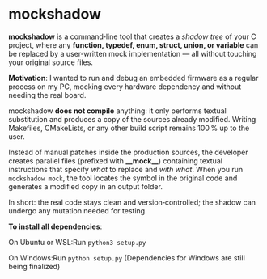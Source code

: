 # mockshadow

**mockshadow** is a command‑line tool that creates a _shadow tree_ of your C project, where any **function, typedef, enum, struct, union, or variable** can be replaced by a user‑written mock implementation — all without touching your original source files.

**Motivation**: I wanted to run and debug an embedded firmware as a regular process on my PC, mocking every hardware dependency and without needing the real board.

mockshadow **does not compile** anything: it only performs textual substitution and produces a copy of the sources already modified. Writing Makefiles, CMakeLists, or any other build script remains 100 % up to the user.

Instead of manual patches inside the production sources, the developer creates parallel files (prefixed with **__**__mock__**__**) containing textual instructions that specify _what_ to replace and _with what_. 
When you run `mockshadow mock`, the tool locates the symbol in the original code and generates a modified copy in an output folder.

In short: the real code stays clean and version‑controlled; the shadow can undergo any mutation needed for testing.

**To install all dependencies**:

On Ubuntu or WSL:Run `python3 setup.py`

On Windows:Run `python setup.py` (Dependencies for Windows are still being finalized)





